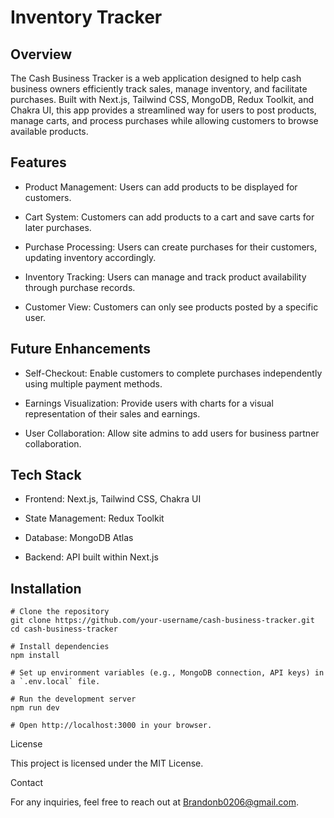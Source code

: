 # Inventory Tracker

## Overview

The Cash Business Tracker is a web application designed to help cash business owners efficiently track sales, manage inventory, and facilitate purchases. Built with Next.js, Tailwind CSS, MongoDB, Redux Toolkit, and Chakra UI, this app provides a streamlined way for users to post products, manage carts, and process purchases while allowing customers to browse available products.

## Features

- Product Management: Users can add products to be displayed for customers.

- Cart System: Customers can add products to a cart and save carts for later purchases.

- Purchase Processing: Users can create purchases for their customers, updating inventory accordingly.

- Inventory Tracking: Users can manage and track product availability through purchase records.

- Customer View: Customers can only see products posted by a specific user.

## Future Enhancements

- Self-Checkout: Enable customers to complete purchases independently using multiple payment methods.

- Earnings Visualization: Provide users with charts for a visual representation of their sales and earnings.

- User Collaboration: Allow site admins to add users for business partner collaboration.

## Tech Stack

- Frontend: Next.js, Tailwind CSS, Chakra UI

- State Management: Redux Toolkit

- Database: MongoDB Atlas

- Backend: API built within Next.js

## Installation

```
# Clone the repository
git clone https://github.com/your-username/cash-business-tracker.git
cd cash-business-tracker

# Install dependencies
npm install

# Set up environment variables (e.g., MongoDB connection, API keys) in a `.env.local` file.

# Run the development server
npm run dev

# Open http://localhost:3000 in your browser.
```

License

This project is licensed under the MIT License.

Contact

For any inquiries, feel free to reach out at Brandonb0206@gmail.com.
